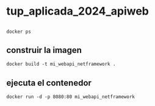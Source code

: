 # tup_aplicada_2024_apiweb


## 

```
docker ps
```

## construir la imagen

```
docker build -t mi_webapi_netframework .
```

## ejecuta el contenedor

```
docker run -d -p 8080:80 mi_webapi_netframework
```
